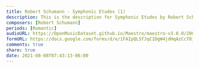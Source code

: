 ```yaml
---
title: Robert Schumann - Symphonic Etudes (1)
description: This is the description for Symphonic Etudes by Robert Schumann
composers: [Robert Schumann]
periods: [Romantic]
audioURL: https://OpenMusicDataset.github.io/Maestro/maestro-v3.0.0/2006/MIDI-Unprocessed_08_R1_2006_01-04_ORIG_MID--AUDIO_08_R1_2006_Disk1_03_Track03_wav.midi
formURL: https://docs.google.com/forms/d/e/1FAIpQLSfJqC1DgW4jdHqAzCcT8jwQhMmxT32Xwm7ZMVdtgVvNva0wvg/viewform
comments: true
share: true
date: 2021-08-08T07:43:13-06:00
---
```

